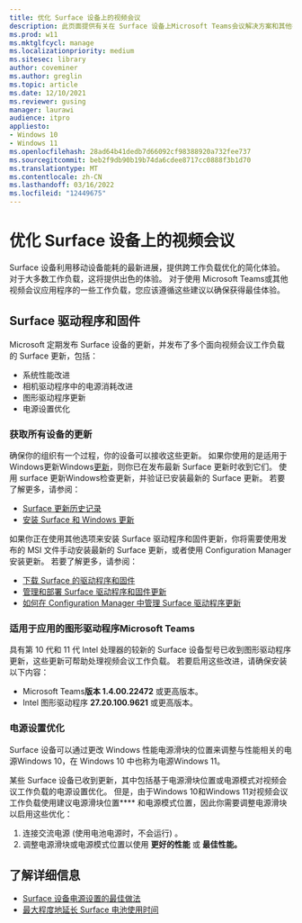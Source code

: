 ```yaml
---
title: 优化 Surface 设备上的视频会议
description: 此页面提供有关在 Surface 设备上Microsoft Teams会议解决方案和其他视频会议解决方案的最佳方案
ms.prod: w11
ms.mktglfcycl: manage
ms.localizationpriority: medium
ms.sitesec: library
author: coveminer
ms.author: greglin
ms.topic: article
ms.date: 12/10/2021
ms.reviewer: gusing
manager: laurawi
audience: itpro
appliesto:
- Windows 10
- Windows 11
ms.openlocfilehash: 28ad64b41dedb7d66092cf98388920a732fee737
ms.sourcegitcommit: beb2f9db90b19b74da6cdee8717cc0888f3b1d70
ms.translationtype: MT
ms.contentlocale: zh-CN
ms.lasthandoff: 03/16/2022
ms.locfileid: "12449675"
---
```

# <a name="optimize-video-conferencing-on-surface-devices"></a>优化 Surface 设备上的视频会议

Surface 设备利用移动设备能耗的最新进展，提供跨工作负载优化的简化体验。 对于大多数工作负载，这将提供出色的体验。 对于使用 Microsoft Teams或其他视频会议应用程序的一些工作负载，您应该遵循这些建议以确保获得最佳体验。

## <a name="surface-drivers-and-firmware"></a>Surface 驱动程序和固件

Microsoft 定期发布 Surface 设备的更新，并发布了多个面向视频会议工作负载的 Surface 更新，包括：

- 系统性能改进
- 相机驱动程序中的电源消耗改进
- 图形驱动程序更新
- 电源设置优化

### <a name="get-updates-to-all-devices"></a>获取所有设备的更新

确保你的组织有一个过程，你的设备可以接收这些更新。 如果你使用的是适用于Windows更新Windows[更新](/windows/deployment/update/waas-manage-updates-wufb)，则你已在发布最新 Surface 更新时收到它们。 使用 surface 更新Windows检查更新，并验证已安装最新的 Surface 更新。 若要了解更多，请参阅：

- [Surface 更新历史记录](https://www.microsoft.com/surface/support/install-update-activate/surface-update-history)
- [安装 Surface 和 Windows 更新](https://www.microsoft.com/surface/support/performance-and-maintenance/install-software-updates-for-surface?)

如果你正在使用其他选项来安装 Surface 驱动程序和固件更新，你将需要使用发布的 MSI 文件手动安装最新的 Surface 更新，或者使用 Configuration Manager 安装更新。 若要了解更多，请参阅：

- [下载 Surface 的驱动程序和固件](https://support.microsoft.com/help/4023482)
- [管理和部署 Surface 驱动程序和固件更新](manage-surface-driver-and-firmware-updates.md)
- [如何在 Configuration Manager 中管理 Surface 驱动程序更新](https://support.microsoft.com/help/4098906)

### <a name="graphics-driver-updates-for-microsoft-teams"></a>适用于应用的图形驱动程序Microsoft Teams

具有第 10 代和 11 代 Intel 处理器的较新的 Surface 设备型号已收到图形驱动程序更新，这些更新可帮助处理视频会议工作负载。 若要启用这些改进，请确保安装以下内容：

- Microsoft Teams**版本 1.4.00.22472** 或更高版本。
- Intel 图形驱动程序 **27.20.100.9621** 或更高版本。

### <a name="power-settings-optimizations"></a>电源设置优化

Surface 设备可以通过更改 Windows 性能电源滑块的位置来调整与性能相关的电源Windows 10，在 Windows 10 中也称为电源Windows 11。

某些 Surface 设备已收到更新，其中包括基于电源滑块位置或电源模式对视频会议工作负载的电源设置优化。 但是，由于Windows 10和Windows 11对视频会议工作负载使用建议电源滑块位置**** 和电源模式位置，因此你需要调整电源滑块以启用这些优化：

1. 连接交流电源 (使用电池电源时，不会运行) 。  
2. 调整电源滑块或电源模式位置以使用 **更好的性能** 或 **最佳性能。**

## <a name="learn-more"></a>了解详细信息

- [Surface 设备电源设置的最佳做法](maintain-optimal-power-settings-on-surface-devices.md)
- [最大程度地延长 Surface 电池使用时间](https://support.microsoft.com/surface/maximize-your-surface-battery-life-45479867-a7fa-33dd-fc4d-6762e9b3b11a)
